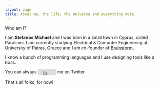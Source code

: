 ```yaml
---
layout: page
title: About me, the life, the universe and everything more.
---
```


<div class="message">
  Who am I?
</div>

I am <strong>Stefanos Michael</strong> and I was born in a small town in Cyprus, called Paralimni. I am currently studying Electrical & Computer Engineering at University of Patras, Greece and I am co-founder of <a href="http://www.thebrainstorm.gr" target="_blank">Brainstorm</a>. 

I know a bunch of programming languages and I use designing tools like a boss.

You can always <iframe id="twitter-widget-0" scrolling="no" frameborder="0" allowtransparency="true" src="https://platform.twitter.com/widgets/follow_button.37e112509e16b7fe5e4cf93632594a08.en.html#_=1420818266168&amp;id=twitter-widget-0&amp;lang=en&amp;screen_name=stefanos990&amp;show_count=false&amp;show_screen_name=false&amp;size=m" class="twitter-follow-button twitter-follow-button" title="Twitter Follow Button" data-twttr-rendered="true" style="width: 60px; height: 20px; vertical-align: middle;"></iframe> me on Twitter.

That's all folks, for now!

<script>
  (function(i,s,o,g,r,a,m){i['GoogleAnalyticsObject']=r;i[r]=i[r]||function(){
  (i[r].q=i[r].q||[]).push(arguments)},i[r].l=1*new Date();a=s.createElement(o),
  m=s.getElementsByTagName(o)[0];a.async=1;a.src=g;m.parentNode.insertBefore(a,m)
  })(window,document,'script','//www.google-analytics.com/analytics.js','ga');

  ga('create', 'UA-58975019-1', 'auto');
  ga('send', 'pageview');

</script>